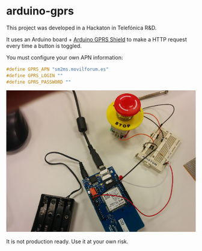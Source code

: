 # arduino-gprs

This project was developed in a Hackaton in Telefónica R&D.

It uses an Arduino board + [Arduino GPRS Shield](https://www.arduino.cc/en/Main/ArduinoGSMShield) to make a HTTP request every time a button is toggled.

You must configure your own APN information:

```cc
#define GPRS_APN "sm2ms.movilforum.es"
#define GPRS_LOGIN ""
#define GPRS_PASSWORD ""
```

![Screenshot Arduino](screenshot.png)

It is not production ready. Use it at your own risk.
